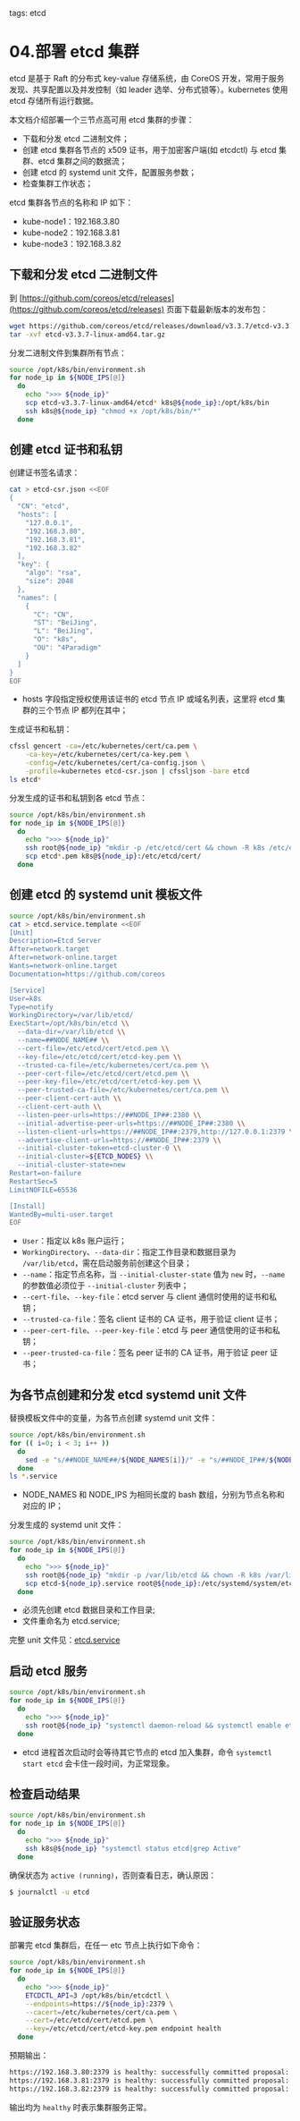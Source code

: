 <!-- toc -->

tags: etcd

# 04.部署 etcd 集群

etcd 是基于 Raft 的分布式 key-value 存储系统，由 CoreOS 开发，常用于服务发现、共享配置以及并发控制（如 leader 选举、分布式锁等）。kubernetes 使用 etcd 存储所有运行数据。

本文档介绍部署一个三节点高可用 etcd 集群的步骤：

+ 下载和分发 etcd 二进制文件；
+ 创建 etcd 集群各节点的 x509 证书，用于加密客户端(如 etcdctl) 与 etcd 集群、etcd 集群之间的数据流；
+ 创建 etcd 的 systemd unit 文件，配置服务参数；
+ 检查集群工作状态；

etcd 集群各节点的名称和 IP 如下：

+ kube-node1：192.168.3.80
+ kube-node2：192.168.3.81
+ kube-node3：192.168.3.82

## 下载和分发 etcd 二进制文件

到 [https://github.com/coreos/etcd/releases](https://github.com/coreos/etcd/releases) 页面下载最新版本的发布包：

``` bash
wget https://github.com/coreos/etcd/releases/download/v3.3.7/etcd-v3.3.7-linux-amd64.tar.gz
tar -xvf etcd-v3.3.7-linux-amd64.tar.gz
```

分发二进制文件到集群所有节点：

``` bash
source /opt/k8s/bin/environment.sh
for node_ip in ${NODE_IPS[@]}
  do
    echo ">>> ${node_ip}"
    scp etcd-v3.3.7-linux-amd64/etcd* k8s@${node_ip}:/opt/k8s/bin
    ssh k8s@${node_ip} "chmod +x /opt/k8s/bin/*"
  done
```

## 创建 etcd 证书和私钥

创建证书签名请求：

``` bash
cat > etcd-csr.json <<EOF
{
  "CN": "etcd",
  "hosts": [
    "127.0.0.1",
    "192.168.3.80",
    "192.168.3.81",
    "192.168.3.82"
  ],
  "key": {
    "algo": "rsa",
    "size": 2048
  },
  "names": [
    {
      "C": "CN",
      "ST": "BeiJing",
      "L": "BeiJing",
      "O": "k8s",
      "OU": "4Paradigm"
    }
  ]
}
EOF
``` 
+ hosts 字段指定授权使用该证书的 etcd 节点 IP 或域名列表，这里将 etcd 集群的三个节点 IP 都列在其中；

生成证书和私钥：

``` bash
cfssl gencert -ca=/etc/kubernetes/cert/ca.pem \
    -ca-key=/etc/kubernetes/cert/ca-key.pem \
    -config=/etc/kubernetes/cert/ca-config.json \
    -profile=kubernetes etcd-csr.json | cfssljson -bare etcd
ls etcd*
```

分发生成的证书和私钥到各 etcd 节点：

``` bash
source /opt/k8s/bin/environment.sh
for node_ip in ${NODE_IPS[@]}
  do
    echo ">>> ${node_ip}"
    ssh root@${node_ip} "mkdir -p /etc/etcd/cert && chown -R k8s /etc/etcd/cert"
    scp etcd*.pem k8s@${node_ip}:/etc/etcd/cert/
  done
```

## 创建 etcd 的 systemd unit 模板文件

``` bash
source /opt/k8s/bin/environment.sh
cat > etcd.service.template <<EOF
[Unit]
Description=Etcd Server
After=network.target
After=network-online.target
Wants=network-online.target
Documentation=https://github.com/coreos

[Service]
User=k8s
Type=notify
WorkingDirectory=/var/lib/etcd/
ExecStart=/opt/k8s/bin/etcd \\
  --data-dir=/var/lib/etcd \\
  --name=##NODE_NAME## \\
  --cert-file=/etc/etcd/cert/etcd.pem \\
  --key-file=/etc/etcd/cert/etcd-key.pem \\
  --trusted-ca-file=/etc/kubernetes/cert/ca.pem \\
  --peer-cert-file=/etc/etcd/cert/etcd.pem \\
  --peer-key-file=/etc/etcd/cert/etcd-key.pem \\
  --peer-trusted-ca-file=/etc/kubernetes/cert/ca.pem \\
  --peer-client-cert-auth \\
  --client-cert-auth \\
  --listen-peer-urls=https://##NODE_IP##:2380 \\
  --initial-advertise-peer-urls=https://##NODE_IP##:2380 \\
  --listen-client-urls=https://##NODE_IP##:2379,http://127.0.0.1:2379 \\
  --advertise-client-urls=https://##NODE_IP##:2379 \\
  --initial-cluster-token=etcd-cluster-0 \\
  --initial-cluster=${ETCD_NODES} \\
  --initial-cluster-state=new
Restart=on-failure
RestartSec=5
LimitNOFILE=65536

[Install]
WantedBy=multi-user.target
EOF
```
+ `User`：指定以 k8s 账户运行；
+ `WorkingDirectory`、`--data-dir`：指定工作目录和数据目录为 `/var/lib/etcd`，需在启动服务前创建这个目录；
+ `--name`：指定节点名称，当 `--initial-cluster-state` 值为 `new` 时，`--name` 的参数值必须位于 `--initial-cluster` 列表中；
+ `--cert-file`、`--key-file`：etcd server 与 client 通信时使用的证书和私钥；
+ `--trusted-ca-file`：签名 client 证书的 CA 证书，用于验证 client 证书；
+ `--peer-cert-file`、`--peer-key-file`：etcd 与 peer 通信使用的证书和私钥；
+ `--peer-trusted-ca-file`：签名 peer 证书的 CA 证书，用于验证 peer 证书；

## 为各节点创建和分发 etcd systemd unit 文件

替换模板文件中的变量，为各节点创建 systemd unit 文件：

``` bash
source /opt/k8s/bin/environment.sh
for (( i=0; i < 3; i++ ))
  do
    sed -e "s/##NODE_NAME##/${NODE_NAMES[i]}/" -e "s/##NODE_IP##/${NODE_IPS[i]}/" etcd.service.template > etcd-${NODE_IPS[i]}.service 
  done
ls *.service
```
+ NODE_NAMES 和 NODE_IPS 为相同长度的 bash 数组，分别为节点名称和对应的 IP；

分发生成的 systemd unit 文件：

``` bash
source /opt/k8s/bin/environment.sh
for node_ip in ${NODE_IPS[@]}
  do
    echo ">>> ${node_ip}"
    ssh root@${node_ip} "mkdir -p /var/lib/etcd && chown -R k8s /var/lib/etcd" 
    scp etcd-${node_ip}.service root@${node_ip}:/etc/systemd/system/etcd.service
  done
```
+ 必须先创建 etcd 数据目录和工作目录;
+ 文件重命名为 etcd.service;

完整 unit 文件见：[etcd.service](https://github.com/opsnull/follow-me-install-kubernetes-cluster/blob/master/systemd/etcd.service)

## 启动 etcd 服务

``` bash
source /opt/k8s/bin/environment.sh
for node_ip in ${NODE_IPS[@]}
  do
    echo ">>> ${node_ip}"
    ssh root@${node_ip} "systemctl daemon-reload && systemctl enable etcd && systemctl restart etcd &"
  done
```
+ etcd 进程首次启动时会等待其它节点的 etcd 加入集群，命令 `systemctl start etcd` 会卡住一段时间，为正常现象。

## 检查启动结果

``` bash
source /opt/k8s/bin/environment.sh
for node_ip in ${NODE_IPS[@]}
  do
    echo ">>> ${node_ip}"
    ssh k8s@${node_ip} "systemctl status etcd|grep Active"
  done
```

确保状态为 `active (running)`，否则查看日志，确认原因：

``` bash
$ journalctl -u etcd
```

## 验证服务状态

部署完 etcd 集群后，在任一 etc 节点上执行如下命令：

``` bash
source /opt/k8s/bin/environment.sh
for node_ip in ${NODE_IPS[@]}
  do
    echo ">>> ${node_ip}"
    ETCDCTL_API=3 /opt/k8s/bin/etcdctl \
    --endpoints=https://${node_ip}:2379 \
    --cacert=/etc/kubernetes/cert/ca.pem \
    --cert=/etc/etcd/cert/etcd.pem \
    --key=/etc/etcd/cert/etcd-key.pem endpoint health
  done
```

预期输出：

``` bash
https://192.168.3.80:2379 is healthy: successfully committed proposal: took = 2.192932ms
https://192.168.3.81:2379 is healthy: successfully committed proposal: took = 3.546896ms
https://192.168.3.82:2379 is healthy: successfully committed proposal: took = 3.013667ms
```

输出均为 `healthy` 时表示集群服务正常。